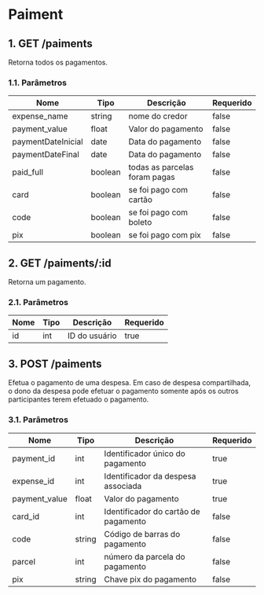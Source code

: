 # Paiment

## 1. GET /paiments

Retorna todos os pagamentos.

### 1.1. Parâmetros

| Nome                 | Tipo    | Descrição                     | Requerido |
|----------------------|---------|-------------------------------|-----------|
| expense_name         | string  | nome do credor                | false     |
| payment_value        | float   | Valor do pagamento            | false     |
| paymentDateInicial | date    | Data do pagamento             | false     |
| paymentDateFinal  | date    | Data do pagamento             | false     |
| paid_full            | boolean | todas as parcelas foram pagas | false     |
| card                 | boolean | se foi pago com cartão        | false     |
| code                 | boolean | se foi pago com boleto        | false     |
| pix                  | boolean | se foi pago com pix           | false     |

## 2. GET /paiments/:id

Retorna um pagamento.

### 2.1. Parâmetros

| Nome | Tipo | Descrição     | Requerido |
|------|------|---------------|-----------|
| id   | int  | ID do usuário | true      |

## 3. POST /paiments

Efetua o pagamento de uma despesa. Em caso de despesa compartilhada, o dono da despesa pode efetuar o pagamento somente após os outros participantes terem efetuado o pagamento. 

### 3.1. Parâmetros

| Nome          | Tipo   | Descrição                            | Requerido |
|---------------|--------|--------------------------------------|-----------|
| payment_id    | int    | Identificador único do pagamento     | true      |
| expense_id    | int    | Identificador da despesa associada   | true      |
| payment_value | float  | Valor do pagamento                   | true      |
| card_id       | int    | Identificador do cartão de pagamento | false     |
| code          | string | Código de barras do pagamento        | false     |
| parcel        | int    | número da parcela do pagamento       | false     |
| pix           | string | Chave pix do pagamento               | false     |



